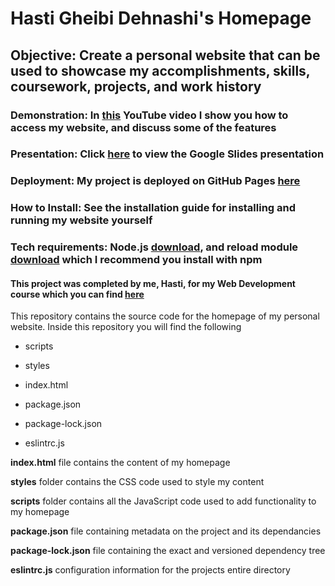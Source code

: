 # Hasti Gheibi Dehnashi's Homepage

## Objective: Create a personal website that can be used to showcase my accomplishments, skills, coursework, projects, and work history 

### Demonstration: In [this](https://youtu.be/IE_rhDV3S2I) YouTube video I show you how to access my website, and discuss some of the features

### Presentation: Click [here](https://docs.google.com/presentation/d/1OGE9sS95P3jA4rN7oxu_nlvBJbKE0VX6Ya8ZiET5elg/edit?usp=sharing) to view the Google Slides presentation

### Deployment: My project is deployed on GitHub Pages [here](https://hastigd.github.io/website-homepage/index.html)

### How to Install: See the installation guide for installing and running my website yourself

### Tech requirements: Node.js [download](https://nodejs.org/en/download/), and reload module [download](https://www.npmjs.com/package/reload) which I recommend you install with npm

#### This project was completed by me, Hasti, for my Web Development course which you can find [here](https://johnguerra.co/classes/webDevelopment_spring_2021/)


This repository contains the source code for the homepage of my personal website. Inside this repository you will find the following

* scripts

* styles

* index.html

* package.json

* package-lock.json

* eslintrc.js


**index.html** file contains the content of my homepage

**styles** folder contains the CSS code used to style my content

**scripts** folder contains all the JavaScript code used to add functionality to my homepage

**package.json** file containing metadata on the project and its dependancies

**package-lock.json** file containing the exact and versioned dependency tree

**eslintrc.js** configuration information for the projects entire directory
